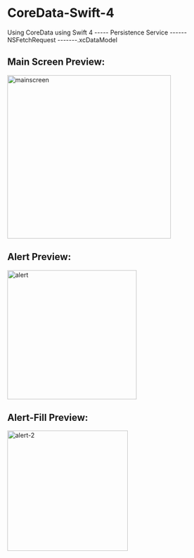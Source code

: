 # CoreData-Swift-4
Using CoreData using Swift 4 ----- Persistence Service ------ NSFetchRequest -------.xcDataModel

## Main Screen Preview:
<img width="372" alt="mainscreen" src="https://user-images.githubusercontent.com/11679393/36348456-48d7323a-143e-11e8-8b4f-e87d7b4a08c6.png">

## Alert Preview:
<img width="294" alt="alert" src="https://user-images.githubusercontent.com/11679393/36348464-5bab017a-143e-11e8-8659-cd23cd41f933.png">

## Alert-Fill Preview:
<img width="274" alt="alert-2" src="https://user-images.githubusercontent.com/11679393/36348466-5fb76b1e-143e-11e8-813a-63ee69d12fb0.png">
